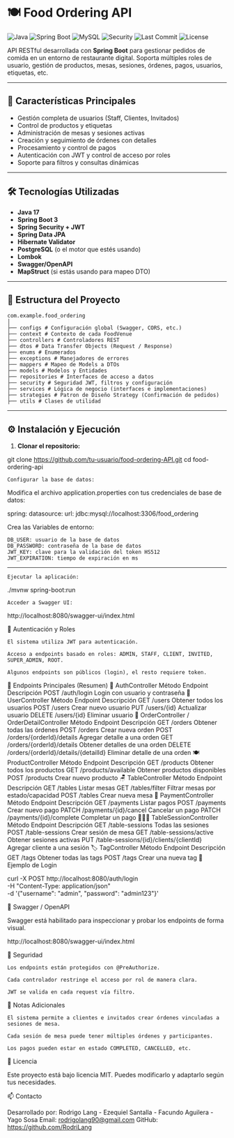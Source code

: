﻿# 🍽️ Food Ordering API

![Java](https://img.shields.io/badge/Java-21-blue?logo=java)
![Spring Boot](https://img.shields.io/badge/Spring_Boot-3.x-brightgreen?logo=spring)
![MySQL](https://img.shields.io/badge/Database-MySQL-blue?logo=mysql)
![Security](https://img.shields.io/badge/Security-JWT%20%7C%20Spring%20Security-red?logo=springsecurity)
![Last Commit](https://img.shields.io/github/last-commit/RodriLang/tennis-tournaments-API)
![License](https://img.shields.io/github/license/RodriLang/tennis-tournaments-API)

API RESTful desarrollada con **Spring Boot** para gestionar pedidos de comida en un entorno de restaurante digital. Soporta múltiples roles de usuario, gestión de productos, mesas, sesiones, órdenes, pagos, usuarios, etiquetas, etc.

---

## 🚀 Características Principales

- Gestión completa de usuarios (Staff, Clientes, Invitados)
- Control de productos y etiquetas
- Administración de mesas y sesiones activas
- Creación y seguimiento de órdenes con detalles
- Procesamiento y control de pagos
- Autenticación con JWT y control de acceso por roles
- Soporte para filtros y consultas dinámicas

---

## 🛠️ Tecnologías Utilizadas

- **Java 17**
- **Spring Boot 3**
- **Spring Security + JWT**
- **Spring Data JPA**
- **Hibernate Validator**
- **PostgreSQL** (o el motor que estés usando)
- **Lombok**
- **Swagger/OpenAPI**
- **MapStruct** (si estás usando para mapeo DTO)

---

## 📁 Estructura del Proyecto

```plaintext
com.example.food_ordering
│
├── configs # Configuración global (Swagger, CORS, etc.)
├── context # Contexto de cada FoodVenue
├── controllers # Controladores REST
├── dtos # Data Transfer Objects (Request / Response)
├── enums # Enumerados
├── exceptions # Manejadores de errores
├── mappers # Mapeo de Models a DTOs
├── models # Modelos y Entidades
├── repositories # Interfaces de acceso a datos
├── security # Seguridad JWT, filtros y configuración
├── services # Lógica de negocio (interfaces e implementaciones)
├── strategies # Patron de Diseño Strategy (Confirmación de pedidos)
├── utils # Clases de utilidad
```
---

## ⚙️ Instalación y Ejecución

1. **Clonar el repositorio:**

git clone https://github.com/tu-usuario/food-ordering-API.git
cd food-ordering-api

    Configurar la base de datos:

Modifica el archivo application.properties con tus credenciales de base de datos:

spring:
  datasource:
    url: jdbc:mysql://localhost:3306/food_ordering

Crea las Variables de entorno:

    DB_USER: usuario de la base de datos
    DB_PASSWORD: contraseña de la base de datos
    JWT_KEY: clave para la validación del token HS512
    JWT_EXPIRATION: tiempo de expiración en ms

---

    Ejecutar la aplicación:

./mvnw spring-boot:run

    Acceder a Swagger UI:

http://localhost:8080/swagger-ui/index.html

🔐 Autenticación y Roles

    El sistema utiliza JWT para autenticación.

    Acceso a endpoints basado en roles: ADMIN, STAFF, CLIENT, INVITED, SUPER_ADMIN, ROOT.

    Algunos endpoints son públicos (login), el resto requiere token.

📌 Endpoints Principales (Resumen)
🔐 AuthController
Método	Endpoint	Descripción
POST	/auth/login	Login con usuario y contraseña
👤 UserController
Método	Endpoint	Descripción
GET	/users	Obtener todos los usuarios
POST	/users	Crear nuevo usuario
PUT	/users/{id}	Actualizar usuario
DELETE	/users/{id}	Eliminar usuario
🧾 OrderController / OrderDetailController
Método	Endpoint	Descripción
GET	/orders	Obtener todas las órdenes
POST	/orders	Crear nueva orden
POST	/orders/{orderId}/details	Agregar detalle a una orden
GET	/orders/{orderId}/details	Obtener detalles de una orden
DELETE	/orders/{orderId}/details/{detailId}	Eliminar detalle de una orden
🍽️ ProductController
Método	Endpoint	Descripción
GET	/products	Obtener todos los productos
GET	/products/available	Obtener productos disponibles
POST	/products	Crear nuevo producto
🪑 TableController
Método	Endpoint	Descripción
GET	/tables	Listar mesas
GET	/tables/filter	Filtrar mesas por estado/capacidad
POST	/tables	Crear nueva mesa
🧾 PaymentController
Método	Endpoint	Descripción
GET	/payments	Listar pagos
POST	/payments	Crear nuevo pago
PATCH	/payments/{id}/cancel	Cancelar un pago
PATCH	/payments/{id}/complete	Completar un pago
🧑‍🤝‍🧑 TableSessionController
Método	Endpoint	Descripción
GET	/table-sessions	Todas las sesiones
POST	/table-sessions	Crear sesión de mesa
GET	/table-sessions/active	Obtener sesiones activas
PUT	/table-sessions/{id}/clients/{clientId}	Agregar cliente a una sesión
🏷️ TagController
Método	Endpoint	Descripción
GET	/tags	Obtener todas las tags
POST	/tags	Crear una nueva tag
🧪 Ejemplo de Login

curl -X POST http://localhost:8080/auth/login \
  -H "Content-Type: application/json" \
  -d '{"username": "admin", "password": "admin123"}'

📒 Swagger / OpenAPI

Swagger está habilitado para inspeccionar y probar los endpoints de forma visual.

http://localhost:8080/swagger-ui/index.html

🧩 Seguridad

    Los endpoints están protegidos con @PreAuthorize.

    Cada controlador restringe el acceso por rol de manera clara.

    JWT se valida en cada request vía filtro.

📌 Notas Adicionales

    El sistema permite a clientes e invitados crear órdenes vinculadas a sesiones de mesa.

    Cada sesión de mesa puede tener múltiples órdenes y participantes.

    Los pagos pueden estar en estado COMPLETED, CANCELLED, etc.

📝 Licencia

Este proyecto está bajo licencia MIT. Puedes modificarlo y adaptarlo según tus necesidades.

📫 Contacto

Desarrollado por: Rodrigo Lang - Ezequiel Santalla - Facundo Aguilera - Yago Sosa
Email: rodrigolang90@gmail.com
GitHub: https://github.com/RodriLang
